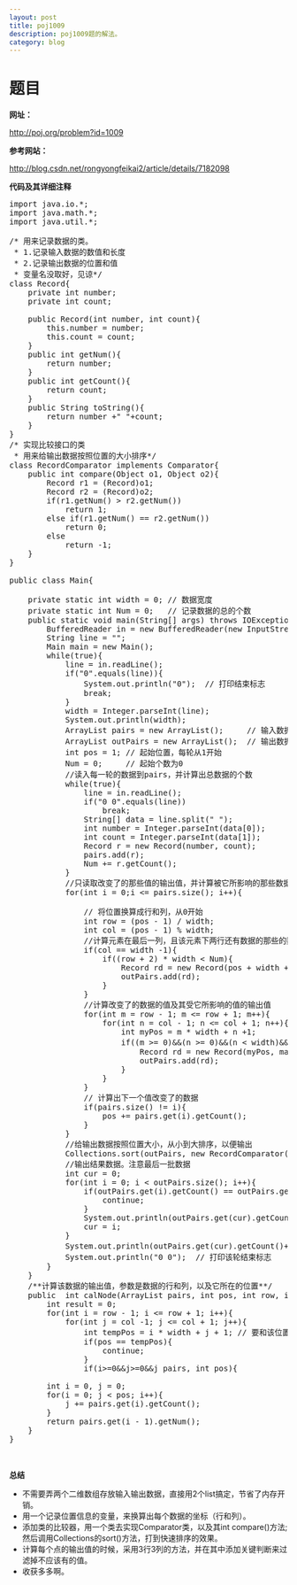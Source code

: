 ```yaml
---
layout: post
title: poj1009
description: poj1009题的解法。
category: blog
---
```


题目
====
**网址：**

 http://poj.org/problem?id=1009

**参考网站：**

http://blog.csdn.net/rongyongfeikai2/article/details/7182098

**代码及其详细注释**

<pre>
import java.io.*;
import java.math.*;
import java.util.*;

/* 用来记录数据的类。
 * 1.记录输入数据的数值和长度
 * 2.记录输出数据的位置和值
 * 变量名没取好，见谅*/
class Record{
    private int number;
    private int count;

    public Record(int number, int count){
        this.number = number;
        this.count = count;
    }
    public int getNum(){
        return number;
    }
    public int getCount(){
        return count;
    }
    public String toString(){
        return number +" "+count;
    }
}
/* 实现比较接口的类
 * 用来给输出数据按照位置的大小排序*/
class RecordComparator implements Comparator{
    public int compare(Object o1, Object o2){
        Record r1 = (Record)o1;
        Record r2 = (Record)o2;
        if(r1.getNum() > r2.getNum())
            return 1;
        else if(r1.getNum() == r2.getNum())
            return 0;
        else
            return -1;
    }
}

public class Main{

    private static int width = 0; // 数据宽度
    private static int Num = 0;   // 记录数据的总的个数
    public static void main(String[] args) throws IOException{
        BufferedReader in = new BufferedReader(new InputStreamReader(System.in));
        String line = "";
        Main main = new Main();
        while(true){
            line = in.readLine();
            if("0".equals(line)){
                System.out.println("0");  // 打印结束标志
                break;
            }
            width = Integer.parseInt(line);
            System.out.println(width);
            ArrayList<Record> pairs = new ArrayList<Record>();     // 输入数据，放在arraylist中
            ArrayList<Record> outPairs = new ArrayList<Record>();  // 输出数据
            int pos = 1; // 起始位置，每轮从1开始
            Num = 0;     // 起始个数为0
            //读入每一轮的数据到pairs，并计算出总数据的个数
            while(true){
                line = in.readLine();
                if("0 0".equals(line))
                    break;
                String[] data = line.split(" ");
                int number = Integer.parseInt(data[0]);
                int count = Integer.parseInt(data[1]);
                Record r = new Record(number, count);
                pairs.add(r);
                Num += r.getCount();
            }
            //只读取改变了的那些值的输出值，并计算被它所影响的那些数据的输出值
            for(int i = 0;i <= pairs.size(); i++){
                
                // 将位置换算成行和列，从0开始
                int row = (pos - 1) / width;
                int col = (pos - 1) % width;
                //计算元素在最后一列，且该元素下两行还有数据的那些的数值，因为这些值如有改变的话，会影响它的下两行的第一个值的输出值
                if(col == width -1){
                    if((row + 2) * width < Num){
                        Record rd = new Record(pos + width + 1, main.calNode(pairs, pos + width + 1, row + 2, 0));
                        outPairs.add(rd);
                    }
                }
                //计算改变了的数据的值及其受它所影响的值的输出值
                for(int m = row - 1; m <= row + 1; m++){
                    for(int n = col - 1; n <= col + 1; n++){
                        int myPos = m * width + n +1;
                        if((m >= 0)&&(n >= 0)&&(n < width)&&(myPos <= Num)){ //  关键判断
                            Record rd = new Record(myPos, main.calNode(pairs, myPos, m, n));
                            outPairs.add(rd);
                        }
                    }
                }
                // 计算出下一个值改变了的数据
                if(pairs.size() != i){
                    pos += pairs.get(i).getCount();
                }
            }
            //给输出数据按照位置大小，从小到大排序，以便输出
            Collections.sort(outPairs, new RecordComparator());
            //输出结果数据。注意最后一批数据
            int cur = 0;
            for(int i = 0; i < outPairs.size(); i++){
                if(outPairs.get(i).getCount() == outPairs.get(cur).getCount()){
                    continue;
                }
                System.out.println(outPairs.get(cur).getCount()+" "+(outPairs.get(i).getNum() - outPairs.get(cur).getNum()));
                cur = i;
            }
            System.out.println(outPairs.get(cur).getCount()+" "+(Num - outPairs.get(cur).getNum() + 1)); //打印该轮的最后一批数据
            System.out.println("0 0");  // 打印该轮结束标志
        }
    }
    /**计算该数据的输出值，参数是数据的行和列，以及它所在的位置**/
    public  int calNode(ArrayList<Record> pairs, int pos, int row, int col){
        int result = 0;
        for(int i = row - 1; i <= row + 1; i++){
            for(int j = col -1; j <= col + 1; j++){
                int tempPos = i * width + j + 1; // 要和该位置数据比较的其他元素的位置
                if(pos == tempPos){
                    continue;
                }
                if(i>=0&&j>=0&&j<width&&tempPos<=Num){ //关键判断
                    int value = Math.abs(getValue(pairs, tempPos) - getValue(pairs, pos));
                    if(result < value)
                        result = value;
                }
            }
        }
        return result;
    }
    /** 给定一个位置，得到该位置处的数据的信息。如，数值和长度信息 **/
    public  int getValue(ArrayList<Record> pairs, int pos){
        
        int i = 0, j = 0;
        for(i = 0; j < pos; i++){
            j += pairs.get(i).getCount();
        }
        return pairs.get(i - 1).getNum();
    }
}


</pre>

**总结**

 * 不需要弄两个二维数组存放输入输出数据，直接用2个list搞定，节省了内存开销。
 * 用一个记录位置信息的变量，来换算出每个数据的坐标（行和列）。
 * 添加类的比较器，用一个类去实现Comparator类，以及其int compare()方法;然后调用Collections的sort()方法，打到快速排序的效果。
 * 计算每个点的输出值的时候，采用3行3列的方法，并在其中添加关键判断来过滤掉不应该有的值。
 * 收获多多啊。



